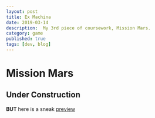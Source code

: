 ```yaml
---
layout: post
title: Ex Machina
date: 2019-03-14
description:  My 3rd piece of coursework, Mission Mars.
category: game
published: true
tags: [dev, blog]
---
```


# Mission Mars

## Under Construction

<b> BUT </b> here is a sneak [preview](https://youtu.be/3SAxXWDQk6o)
